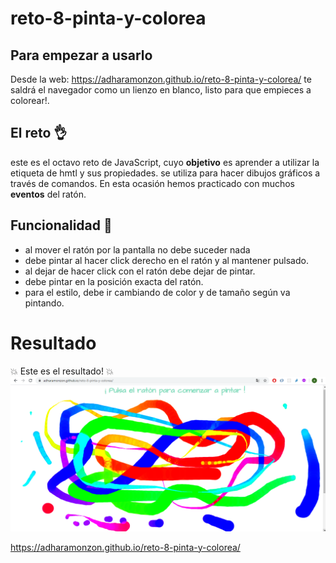 # reto-8-pinta-y-colorea

## Para empezar a usarlo

Desde la web: https://adharamonzon.github.io/reto-8-pinta-y-colorea/ te saldrá el navegador como un lienzo en blanco, listo para que empieces a colorear!.

## El reto 👌

este es el octavo reto de JavaScript, cuyo **objetivo** es aprender a utilizar la etiqueta de hmtl <canvas> y sus propiedades.
**<canvas>** se utiliza para hacer dibujos gráficos a través de comandos. En esta ocasión hemos practicado con muchos **eventos** del ratón.

## Funcionalidad 🚀

- al mover el ratón por la pantalla no debe suceder nada
- debe pintar al hacer click derecho en el ratón y al mantener pulsado.
- al dejar de hacer click con el ratón debe dejar de pintar.
- debe pintar en la posición exacta del ratón.
- para el estilo, debe ir cambiando de color y de tamaño según va pintando.

# Resultado

💥 Este es el resultado! 💥
![imagen de la aplicación](./css/images/pintamucho.png)

https://adharamonzon.github.io/reto-8-pinta-y-colorea/
